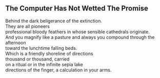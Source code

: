 The Computer Has Not Wetted The Promise
---------------------------------------
Behind the dark beligerance of the extinction.  
They are all pioneers  
professional bloody feathers in whose sensible cathedrals originate.  
And you magnify like a pasture and always you compound through the afternoon  
toward the lunchtime falling beds.  
Which is a friendly shoreline of directions  
thousand or thousand, carried  
on a ritual or in the infinite sepia lake  
directions of the finger, a calculation in your arms.  
